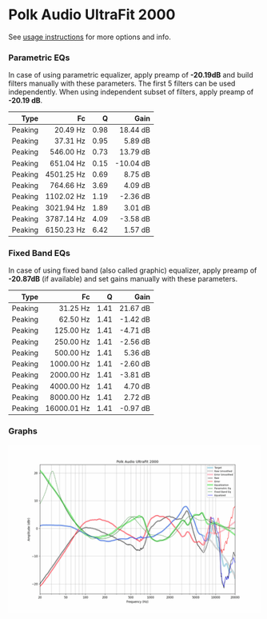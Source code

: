 # Polk Audio UltraFit 2000
See [usage instructions](https://github.com/jaakkopasanen/AutoEq#usage) for more options and info.

### Parametric EQs
In case of using parametric equalizer, apply preamp of **-20.19dB** and build filters manually
with these parameters. The first 5 filters can be used independently.
When using independent subset of filters, apply preamp of **-20.19 dB**.

| Type    | Fc         |    Q | Gain      |
|--------:|-----------:|-----:|----------:|
| Peaking | 20.49 Hz   | 0.98 | 18.44 dB  |
| Peaking | 37.31 Hz   | 0.95 | 5.89 dB   |
| Peaking | 546.00 Hz  | 0.73 | 13.79 dB  |
| Peaking | 651.04 Hz  | 0.15 | -10.04 dB |
| Peaking | 4501.25 Hz | 0.69 | 8.75 dB   |
| Peaking | 764.66 Hz  | 3.69 | 4.09 dB   |
| Peaking | 1102.02 Hz | 1.19 | -2.36 dB  |
| Peaking | 3021.94 Hz | 1.89 | 3.01 dB   |
| Peaking | 3787.14 Hz | 4.09 | -3.58 dB  |
| Peaking | 6150.23 Hz | 6.42 | 1.57 dB   |

### Fixed Band EQs
In case of using fixed band (also called graphic) equalizer, apply preamp of **-20.87dB**
(if available) and set gains manually with these parameters.

| Type    | Fc          |    Q | Gain     |
|--------:|------------:|-----:|---------:|
| Peaking | 31.25 Hz    | 1.41 | 21.67 dB |
| Peaking | 62.50 Hz    | 1.41 | -1.42 dB |
| Peaking | 125.00 Hz   | 1.41 | -4.71 dB |
| Peaking | 250.00 Hz   | 1.41 | -2.56 dB |
| Peaking | 500.00 Hz   | 1.41 | 5.36 dB  |
| Peaking | 1000.00 Hz  | 1.41 | -2.60 dB |
| Peaking | 2000.00 Hz  | 1.41 | -3.81 dB |
| Peaking | 4000.00 Hz  | 1.41 | 4.70 dB  |
| Peaking | 8000.00 Hz  | 1.41 | 2.72 dB  |
| Peaking | 16000.01 Hz | 1.41 | -0.97 dB |

### Graphs
![](./Polk%20Audio%20UltraFit%202000.png)